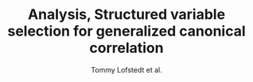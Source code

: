 ---
cat: gaia
subcat: brainomics
bestof: false
author: Tommy Lofstedt et al.
title: Analysis, Structured variable selection for generalized canonical correlation
year: 2014
type: inproceedings
booktitle: International Conference on Partial Least Squares and Related Methods
---